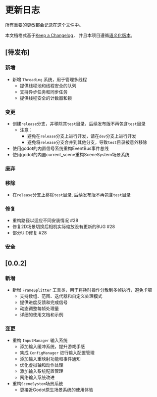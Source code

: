 # 更新日志

所有重要的更改都会记录在这个文件中。

本文档格式基于[Keep a Changelog](https://keepachangelog.com/zh-CN/1.0.0/)，
并且本项目遵循[语义化版本](https://semver.org/lang/zh-CN/)。

## [待发布]

### 新增

- 新增 `Threading` 系统，用于管理多线程
  - 提供线程池和线程安全的队列
  - 支持异步任务和同步任务
  - 提供线程安全的计数器和锁

### 变更

- 创建`release`分支，并移除其`test`目录，后续发布版不再包含`test`目录
  - 注意：
    - 避免在`release`分支上进行开发，请在`dev`分支上进行开发
    - 避免将`release`分支合并到其他分支，导致`test`目录被意外移除
- 使用godot的内置信号系统重构EventBus事件总线
- 使用godot的内置current_scene重构SceneSystem场景系统

### 废弃

### 移除

- 在`release`分支上移除`test`目录, 后续发布版不再包含`test`目录

### 修复

- 重构路径以适应不同安装情况 #28
- 修复2D场景切换后相机实际缩放没有更新的BUG #28
- 部分UID修复 #28

### 安全

## [0.0.2]

### 新增

- 新增 `FrameSplitter` 工具类，用于将耗时操作分散到多帧执行，避免卡顿
  - 支持数组、范围、迭代器和自定义处理模式
  - 提供进度反馈和完成信号
  - 动态调整每帧处理量
  - 详细的使用文档和示例

### 变更

- 重构 `InputManager` 输入系统
  - 添加输入缓冲系统，提升游戏手感
  - 集成 `ConfigManager` 进行输入配置管理
  - 添加输入重映射功能和事件通知
  - 优化虚拟轴和动作处理
  - 添加输入系统配置管理
  - 网络输入系统改进
- 重构`SceneSystem`场景系统
  - 更接近Godot原生场景系统的使用体验
